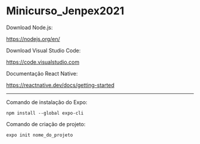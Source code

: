 # Minicurso_Jenpex2021

Download Node.js:

https://nodejs.org/en/

Download Visual Studio Code:

https://code.visualstudio.com

Documentação React Native:

https://reactnative.dev/docs/getting-started

--------------------------------------------

Comando de instalação do Expo:

```npm install --global expo-cli```

Comando de criação de projeto:

```expo init nome_do_projeto```

